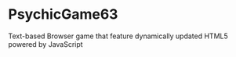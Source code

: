 # PsychicGame63

Text-based Browser game that feature dynamically updated HTML5 powered by JavaScript
